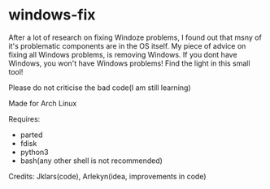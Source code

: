 # windows-fix
After a lot of research on fixing Windoze problems, I found out that msny of it's problematic components are in the OS itself. My piece of advice on fixing all Windows problems, is removing Windows. If you dont have Windows, you won't have Windows problems! Find the light in this small tool!

Please do not criticise the bad code(I am still learning)

Made for Arch Linux

Requires:
- parted
- fdisk
- python3
- bash(any other shell is not recommended)

Credits:
Jklars(code),
Arlekyn(idea, improvements in code)

